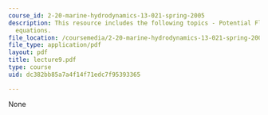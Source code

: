 ```yaml
---
course_id: 2-20-marine-hydrodynamics-13-021-spring-2005
description: This resource includes the following topics - Potential Flow, and Navier-Stokes
  equations.
file_location: /coursemedia/2-20-marine-hydrodynamics-13-021-spring-2005/dc382bb85a7a4f14f71edc7f95393365_lecture9.pdf
file_type: application/pdf
layout: pdf
title: lecture9.pdf
type: course
uid: dc382bb85a7a4f14f71edc7f95393365

---
```

None
